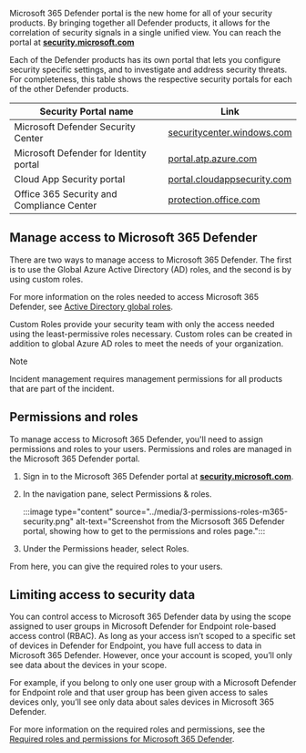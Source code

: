 Microsoft 365 Defender portal is the new home for all of your security products. By bringing together all Defender products, it allows for the correlation of security signals in a single unified view.  You can reach the portal at **[security.microsoft.com](https://security.microsoft.com)**

Each of the Defender products has its own portal that lets you configure security specific settings, and to investigate and address security threats. For completeness, this table shows the respective security portals for each of the other Defender products.

| **Security   Portal name**                | **Link**                                                     |
| ----------------------------------------- | ------------------------------------------------------------ |
| Microsoft  Defender Security Center       | [securitycenter.windows.com](https://securitycenter.microsoft.com/) |
| Microsoft  Defender for Identity portal   | [portal.atp.azure.com](https://portal.atp.azure.com/)        |
| Cloud App  Security portal                | [portal.cloudappsecurity.com](https://portal.cloudappsecurity.com/) |
| Office 365 Security and Compliance Center | [protection.office.com](https://protection.office.com)       |

## Manage access to Microsoft 365 Defender

There are two ways to manage access to Microsoft 365 Defender. The first is to use the Global Azure Active Directory (AD) roles, and the second is by using custom roles.

For more information on the roles needed to access Microsoft 365 Defender, see [Active Directory global roles](/microsoft-365/security/defender/m365d-permissions?view=o365-worldwide&preserve-view=true).

Custom Roles provide your security team with only the access needed using the least-permissive roles necessary. Custom roles can be created in addition to global Azure AD roles to meet the needs of your organization.

> [!NOTE]
> Incident management requires management permissions for all products that are part of the incident.

## Permissions and roles

To manage access to Microsoft 365 Defender, you'll need to assign permissions and roles to your users. Permissions and roles are managed in the Microsoft 365 Defender portal.

1. Sign in to the Microsoft 365 Defender portal at **[security.microsoft.com](https://security.microsoft.com)**.

1. In the navigation pane, select Permissions & roles.

   :::image type="content" source="../media/3-permissions-roles-m365-security.png" alt-text="Screenshot from the Micrsosoft 365 Defender portal, showing how to get to the permissions and roles page.":::

1. Under the Permissions header, select Roles.

From here, you can give the required roles to your users.

## Limiting access to security data

You can control access to Microsoft 365 Defender data by using the scope assigned to user groups in Microsoft Defender for Endpoint role-based access control (RBAC). As long as your access isn’t scoped to a specific set of devices in Defender for Endpoint, you have full access to data in Microsoft 365 Defender. However, once your account is scoped, you’ll only see data about the devices in your scope.

For example, if you belong to only one user group with a Microsoft Defender for Endpoint role and that user group has been given access to sales devices only, you’ll see only data about sales devices in Microsoft 365 Defender.

For more information on the required roles and permissions, see the [Required roles and permissions for Microsoft 365 Defender](/microsoft-365/security/defender/custom-roles?view=o365-worldwide#required-roles-and-permissions&preserve-view=true).
